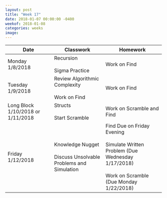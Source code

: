 ```yaml
---
layout: post
title: "Week 17"
date: 2018-01-07 00:00:00 -0400
weekof: 2018-01-08
categories: weeks
image:
---
```


|Date                        |Classwork|Homework|
|----------------------------|---------|--------|
|Monday 1/8/2018             | Recursion <br><br> Sigma Practice | Work on Find |
|Tuesday 1/9/2018          | Review Algorithmic Complexity <br><br> Work on Find | Work on Find |
|Long Block 1/10/2018 or 1/11/2018 | Structs <br><br> Start Scramble | Work on Scramble and Find |
|Friday 1/12/2018           | Knowledge Nugget <br><br> Discuss Unsolvable Problems and Simulation | Find Due on Friday Evening <br><br> Simulate Written Problem (Due Wednesday 1/17/2018) <br><br> Work on Scramble (Due Monday 1/22/2018) |
